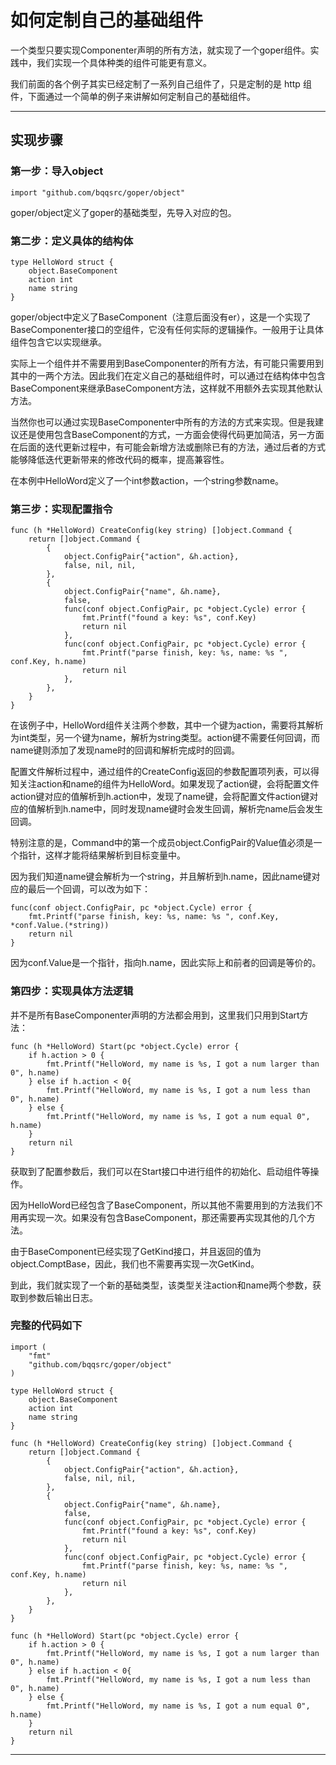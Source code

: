 # 如何定制自己的基础组件

一个类型只要实现Componenter声明的所有方法，就实现了一个goper组件。实践中，我们实现一个具体种类的组件可能更有意义。

我们前面的各个例子其实已经定制了一系列自己组件了，只是定制的是 http 组件，下面通过一个简单的例子来讲解如何定制自己的基础组件。

---
## 实现步骤

### 第一步：导入object
```
import "github.com/bqqsrc/goper/object"
```

goper/object定义了goper的基础类型，先导入对应的包。

### 第二步：定义具体的结构体

```
type HelloWord struct {
	object.BaseComponent
	action int 
	name string
}
```

goper/object中定义了BaseComponent（注意后面没有er），这是一个实现了BaseComponenter接口的空组件，它没有任何实际的逻辑操作。一般用于让具体组件包含它以实现继承。

实际上一个组件并不需要用到BaseComponenter的所有方法，有可能只需要用到其中的一两个方法。因此我们在定义自己的基础组件时，可以通过在结构体中包含BaseComponent来继承BaseComponent方法，这样就不用额外去实现其他默认方法。

当然你也可以通过实现BaseComponenter中所有的方法的方式来实现。但是我建议还是使用包含BaseComponent的方式，一方面会使得代码更加简洁，另一方面在后面的迭代更新过程中，有可能会新增方法或删除已有的方法，通过后者的方式能够降低迭代更新带来的修改代码的概率，提高兼容性。

在本例中HelloWord定义了一个int参数action，一个string参数name。

### 第三步：实现配置指令
```
func (h *HelloWord) CreateConfig(key string) []object.Command {
	return []object.Command {
		{
			object.ConfigPair{"action", &h.action}, 
			false, nil, nil,
		},
		{
			object.ConfigPair{"name", &h.name}, 
			false,
			func(conf object.ConfigPair, pc *object.Cycle) error {
				fmt.Printf("found a key: %s", conf.Key)
				return nil
			}, 
			func(conf object.ConfigPair, pc *object.Cycle) error {
				fmt.Printf("parse finish, key: %s, name: %s ", conf.Key, h.name)
				return nil
			},
		},
	}
}
```

在该例子中，HelloWord组件关注两个参数，其中一个键为action，需要将其解析为int类型，另一个键为name，解析为string类型。action键不需要任何回调，而name键则添加了发现name时的回调和解析完成时的回调。

配置文件解析过程中，通过组件的CreateConfig返回的参数配置项列表，可以得知关注action和name的组件为HelloWord。如果发现了action键，会将配置文件action键对应的值解析到h.action中，发现了name键，会将配置文件action键对应的值解析到h.name中，同时发现name键时会发生回调，解析完name后会发生回调。

特别注意的是，Command中的第一个成员object.ConfigPair的Value值必须是一个指针，这样才能将结果解析到目标变量中。

因为我们知道name键会解析为一个string，并且解析到h.name，因此name键对应的最后一个回调，可以改为如下：
```
func(conf object.ConfigPair, pc *object.Cycle) error {
	fmt.Printf("parse finish, key: %s, name: %s ", conf.Key, *conf.Value.(*string))
	return nil
}
```

因为conf.Value是一个指针，指向h.name，因此实际上和前者的回调是等价的。

### 第四步：实现具体方法逻辑
并不是所有BaseComponenter声明的方法都会用到，这里我们只用到Start方法：
```
func (h *HelloWord) Start(pc *object.Cycle) error {
	if h.action > 0 {
		fmt.Printf("HelloWord, my name is %s, I got a num larger than 0", h.name)
	} else if h.action < 0{
		fmt.Printf("HelloWord, my name is %s, I got a num less than 0", h.name)
	} else {
		fmt.Printf("HelloWord, my name is %s, I got a num equal 0", h.name)
	}
	return nil
}
```

获取到了配置参数后，我们可以在Start接口中进行组件的初始化、启动组件等操作。

因为HelloWord已经包含了BaseComponent，所以其他不需要用到的方法我们不用再实现一次。如果没有包含BaseComponent，那还需要再实现其他的几个方法。

由于BaseComponent已经实现了GetKind接口，并且返回的值为object.ComptBase，因此，我们也不需要再实现一次GetKind。

到此，我们就实现了一个新的基础类型，该类型关注action和name两个参数，获取到参数后输出日志。

### 完整的代码如下
```
import (
	"fmt"
	"github.com/bqqsrc/goper/object"
)

type HelloWord struct {
	object.BaseComponent
	action int 
	name string
}

func (h *HelloWord) CreateConfig(key string) []object.Command {
	return []object.Command {
		{
			object.ConfigPair{"action", &h.action}, 
			false, nil, nil,
		},
		{
			object.ConfigPair{"name", &h.name}, 
			false,
			func(conf object.ConfigPair, pc *object.Cycle) error {
				fmt.Printf("found a key: %s", conf.Key)
				return nil
			}, 
			func(conf object.ConfigPair, pc *object.Cycle) error {
				fmt.Printf("parse finish, key: %s, name: %s ", conf.Key, h.name)
				return nil
			},
		},
	}
}

func (h *HelloWord) Start(pc *object.Cycle) error {
	if h.action > 0 {
		fmt.Printf("HelloWord, my name is %s, I got a num larger than 0", h.name)
	} else if h.action < 0{
		fmt.Printf("HelloWord, my name is %s, I got a num less than 0", h.name)
	} else {
		fmt.Printf("HelloWord, my name is %s, I got a num equal 0", h.name)
	}
	return nil
}
```

---

